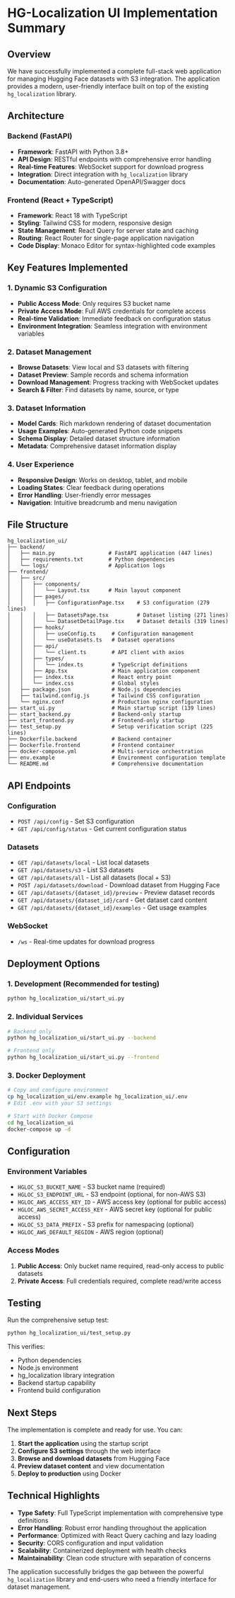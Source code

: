 # HG-Localization UI Implementation Summary

## Overview

We have successfully implemented a complete full-stack web application for managing Hugging Face datasets with S3 integration. The application provides a modern, user-friendly interface built on top of the existing `hg_localization` library.

## Architecture

### Backend (FastAPI)
- **Framework**: FastAPI with Python 3.8+
- **API Design**: RESTful endpoints with comprehensive error handling
- **Real-time Features**: WebSocket support for download progress
- **Integration**: Direct integration with `hg_localization` library
- **Documentation**: Auto-generated OpenAPI/Swagger docs

### Frontend (React + TypeScript)
- **Framework**: React 18 with TypeScript
- **Styling**: Tailwind CSS for modern, responsive design
- **State Management**: React Query for server state and caching
- **Routing**: React Router for single-page application navigation
- **Code Display**: Monaco Editor for syntax-highlighted code examples

## Key Features Implemented

### 1. Dynamic S3 Configuration
- **Public Access Mode**: Only requires S3 bucket name
- **Private Access Mode**: Full AWS credentials for complete access
- **Real-time Validation**: Immediate feedback on configuration status
- **Environment Integration**: Seamless integration with environment variables

### 2. Dataset Management
- **Browse Datasets**: View local and S3 datasets with filtering
- **Dataset Preview**: Sample records and schema information
- **Download Management**: Progress tracking with WebSocket updates
- **Search & Filter**: Find datasets by name, source, or type

### 3. Dataset Information
- **Model Cards**: Rich markdown rendering of dataset documentation
- **Usage Examples**: Auto-generated Python code snippets
- **Schema Display**: Detailed dataset structure information
- **Metadata**: Comprehensive dataset information display

### 4. User Experience
- **Responsive Design**: Works on desktop, tablet, and mobile
- **Loading States**: Clear feedback during operations
- **Error Handling**: User-friendly error messages
- **Navigation**: Intuitive breadcrumb and menu navigation

## File Structure

```
hg_localization_ui/
├── backend/
│   ├── main.py                 # FastAPI application (447 lines)
│   ├── requirements.txt        # Python dependencies
│   └── logs/                   # Application logs
├── frontend/
│   ├── src/
│   │   ├── components/
│   │   │   └── Layout.tsx      # Main layout component
│   │   ├── pages/
│   │   │   ├── ConfigurationPage.tsx    # S3 configuration (279 lines)
│   │   │   ├── DatasetsPage.tsx         # Dataset listing (271 lines)
│   │   │   └── DatasetDetailPage.tsx    # Dataset details (319 lines)
│   │   ├── hooks/
│   │   │   ├── useConfig.ts     # Configuration management
│   │   │   └── useDatasets.ts   # Dataset operations
│   │   ├── api/
│   │   │   └── client.ts        # API client with axios
│   │   ├── types/
│   │   │   └── index.ts         # TypeScript definitions
│   │   ├── App.tsx              # Main application component
│   │   ├── index.tsx            # React entry point
│   │   └── index.css            # Global styles
│   ├── package.json             # Node.js dependencies
│   ├── tailwind.config.js       # Tailwind CSS configuration
│   └── nginx.conf               # Production nginx configuration
├── start_ui.py                  # Main startup script (139 lines)
├── start_backend.py             # Backend-only startup
├── start_frontend.py            # Frontend-only startup
├── test_setup.py                # Setup verification script (225 lines)
├── Dockerfile.backend           # Backend container
├── Dockerfile.frontend          # Frontend container
├── docker-compose.yml           # Multi-service orchestration
├── env.example                  # Environment configuration template
└── README.md                    # Comprehensive documentation
```

## API Endpoints

### Configuration
- `POST /api/config` - Set S3 configuration
- `GET /api/config/status` - Get current configuration status

### Datasets
- `GET /api/datasets/local` - List local datasets
- `GET /api/datasets/s3` - List S3 datasets
- `GET /api/datasets/all` - List all datasets (local + S3)
- `POST /api/datasets/download` - Download dataset from Hugging Face
- `GET /api/datasets/{dataset_id}/preview` - Preview dataset records
- `GET /api/datasets/{dataset_id}/card` - Get dataset card content
- `GET /api/datasets/{dataset_id}/examples` - Get usage examples

### WebSocket
- `/ws` - Real-time updates for download progress

## Deployment Options

### 1. Development (Recommended for testing)
```bash
python hg_localization_ui/start_ui.py
```

### 2. Individual Services
```bash
# Backend only
python hg_localization_ui/start_ui.py --backend

# Frontend only
python hg_localization_ui/start_ui.py --frontend
```

### 3. Docker Deployment
```bash
# Copy and configure environment
cp hg_localization_ui/env.example hg_localization_ui/.env
# Edit .env with your S3 settings

# Start with Docker Compose
cd hg_localization_ui
docker-compose up -d
```

## Configuration

### Environment Variables
- `HGLOC_S3_BUCKET_NAME` - S3 bucket name (required)
- `HGLOC_S3_ENDPOINT_URL` - S3 endpoint (optional, for non-AWS S3)
- `HGLOC_AWS_ACCESS_KEY_ID` - AWS access key (optional for public access)
- `HGLOC_AWS_SECRET_ACCESS_KEY` - AWS secret key (optional for public access)
- `HGLOC_S3_DATA_PREFIX` - S3 prefix for namespacing (optional)
- `HGLOC_AWS_DEFAULT_REGION` - AWS region (optional)

### Access Modes
1. **Public Access**: Only bucket name required, read-only access to public datasets
2. **Private Access**: Full credentials required, complete read/write access

## Testing

Run the comprehensive setup test:
```bash
python hg_localization_ui/test_setup.py
```

This verifies:
- Python dependencies
- Node.js environment
- hg_localization library integration
- Backend startup capability
- Frontend build configuration

## Next Steps

The implementation is complete and ready for use. You can:

1. **Start the application** using the startup script
2. **Configure S3 settings** through the web interface
3. **Browse and download datasets** from Hugging Face
4. **Preview dataset content** and view documentation
5. **Deploy to production** using Docker

## Technical Highlights

- **Type Safety**: Full TypeScript implementation with comprehensive type definitions
- **Error Handling**: Robust error handling throughout the application
- **Performance**: Optimized with React Query caching and lazy loading
- **Security**: CORS configuration and input validation
- **Scalability**: Containerized deployment with health checks
- **Maintainability**: Clean code structure with separation of concerns

The application successfully bridges the gap between the powerful `hg_localization` library and end-users who need a friendly interface for dataset management. 